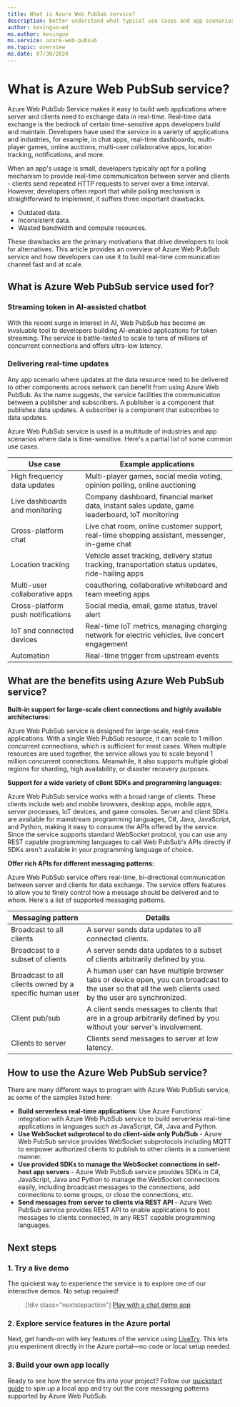 ```yaml
---
title: What is Azure Web PubSub service?
description: Better understand what typical use cases and app scenarios Azure Web PubSub service enables, and learn the key benefits of the service.
author: kevinguo-ed
ms.author: kevinguo
ms.service: azure-web-pubsub
ms.topic: overview
ms.date: 07/30/2024
---
```


# What is Azure Web PubSub service?

Azure Web PubSub Service makes it easy to build web applications where server and clients need to exchange data in real-time. Real-time data exchange is the bedrock of certain time-sensitive apps developers build and maintain. Developers have used the service in a variety of applications and industries, for example, in chat apps, real-time dashboards, multi-player games, online auctions, multi-user collaborative apps, location tracking, notifications, and more.

When an app's usage is small, developers typically opt for a polling mechanism to provide real-time communication between server and clients - clients send repeated HTTP requests to server over a time interval. However, developers often report that while polling mechanism is straightforward to implement, it suffers three important drawbacks.
- Outdated data.
- Inconsistent data.
- Wasted bandwidth and compute resources.

These drawbacks are the primary motivations that drive developers to look for alternatives. This article provides an overview of Azure Web PubSub service and how developers can use it to build real-time communication channel fast and at scale.

## What is Azure Web PubSub service used for?

### Streaming token in AI-assisted chatbot
With the recent surge in interest in AI, Web PubSub has become an invaluable tool to developers building AI-enabled applications for token streaming. The service is battle-tested to scale to tens of millions of concurrent connections and offers ultra-low latency.

### Delivering real-time updates
Any app scenario where updates at the data resource need to be delivered to other components across network can benefit from using Azure Web PubSub. As the name suggests, the service facilities the communication between a publisher and subscribers. A publisher is a component that publishes data updates. A subscriber is a component that subscribes to data updates.

Azure Web PubSub service is used in a multitude of industries and app scenarios where data is time-sensitive. Here's a partial list of some common use cases.

|Use case              |Example applications   |
|----------------------|----------------------|
|High frequency data updates | Multi-player games, social media voting, opinion polling, online auctioning |
|Live dashboards and monitoring | Company dashboard, financial market data, instant sales update, game leaderboard, IoT monitoring |
|Cross-platform chat| Live chat room, online customer support, real-time shopping assistant, messenger, in-game chat |
|Location tracking | Vehicle asset tracking, delivery status tracking, transportation status updates, ride-hailing apps |
|Multi-user collaborative apps | coauthoring, collaborative whiteboard and team meeting apps |
|Cross-platform push notifications | Social media, email, game status, travel alert |
|IoT and connected devices | Real-time IoT metrics, managing charging network for electric vehicles, live concert engagement |
|Automation | Real-time trigger from upstream events |

## What are the benefits using Azure Web PubSub service?

**Built-in support for large-scale client connections and highly available architectures:**

Azure Web PubSub service is designed for large-scale, real-time applications. With a single Web PubSub resource, it can scale to 1 million concurrent connections, which is sufficient for most cases. When multiple resources are used together, the service allows you to scale beyond 1 million concurrent connections. Meanwhile, it also supports multiple global regions for sharding, high availability, or disaster recovery purposes.

**Support for a wide variety of client SDKs and programming languages:**

Azure Web PubSub service works with a broad range of clients. These clients include web and mobile browsers, desktop apps, mobile apps, server processes, IoT devices, and game consoles. Server and client SDKs are available for mainstream programming languages, C#, Java, JavaScript, and Python, making it easy to consume the APIs offered by the service. Since the service supports standard WebSocket protocol, you can use any REST capable programming languages to call Web PubSub's APIs directly if SDKs aren't available in your programming language of choice.

**Offer rich APIs for different messaging patterns:**

Azure Web PubSub service offers real-time, bi-directional communication between server and clients for data exchange. The service offers features to allow you to finely control how a message should be delivered and to whom. Here's a list of supported messaging patterns.

|Messaging pattern              |Details                         |
|-------------------------------|--------------------------------|
|Broadcast to all clients | A server sends data updates to all connected clients. |
|Broadcast to a subset of clients | A server sends data updates to a subset of clients arbitrarily defined by you. |
|Broadcast to all clients owned by a specific human user | A human user can have multiple browser tabs or device open, you can broadcast to the user so that all the web clients used by the user are synchronized. |
|Client pub/sub | A client sends messages to clients that are in a group arbitrarily defined by you without your server's involvement.|
|Clients to server | Clients send messages to server at low latency. |

## How to use the Azure Web PubSub service?

There are many different ways to program with Azure Web PubSub service, as some of the samples listed here:

- **Build serverless real-time applications**: Use Azure Functions' integration with Azure Web PubSub service to build serverless real-time applications in languages such as JavaScript, C#, Java and Python.
- **Use WebSocket subprotocol to do client-side only Pub/Sub** - Azure Web PubSub service provides WebSocket subprotocols including MQTT to empower authorized clients to publish to other clients in a convenient manner.
- **Use provided SDKs to manage the WebSocket connections in self-host app servers** - Azure Web PubSub service provides SDKs in C#, JavaScript, Java and Python to manage the WebSocket connections easily, including broadcast messages to the connections, add connections to some groups, or close the connections, etc.
- **Send messages from server to clients via REST API** - Azure Web PubSub service provides REST API to enable applications to post messages to clients connected, in any REST capable programming languages.


## Next steps
### 1. Try a live demo
The quickest way to experience the service is to explore one of our interactive demos. No setup required!  
> [!div class="nextstepaction"]
> [Play with a chat demo app](https://azure.github.io/azure-webpubsub/demos/chat)

### 2. Explore service features in the Azure portal  
Next, get hands-on with key features of the service using [LiveTry](./quickstarts-livetry.md). This lets you experiment directly in the Azure portal—no code or local setup needed.

### 3. Build your own app locally
Ready to see how the service fits into your project? Follow our [quickstart guide](./quickstarts-pubsub-among-clients.md) to spin up a local app and try out the core messaging patterns supported by Azure Web PubSub.
